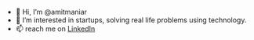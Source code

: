 - 👋 Hi, I’m @amitmaniar
- 👀 I’m interested in startups, solving real life problems using technology.
- 📫 reach me on [LinkedIn](https://www.linkedin.com/in/maniaramit/)

<!---
amitmaniar/amitmaniar is a ✨ special ✨ repository because its `README.md` (this file) appears on your GitHub profile.
You can click the Preview link to take a look at your changes.
--->
